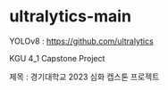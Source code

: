 # ultralytics-main
YOLOv8 : https://github.com/ultralytics

KGU 4_1 Capstone Project


제목 : 경기대학교 2023 심화 캡스톤 프로젝트
